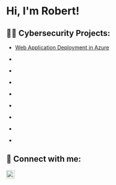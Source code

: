 <h1>Hi, I'm Robert! 
<h2>👨‍💻 Cybersecurity Projects:</h2>


  - [Web Application Deployment in Azure](https://github.com/joshmadakor1/Algorithms-Practice)

  - [](https://github.com/joshmadakor1/4chan-Image-Analysis-Middleware-C964) 

  - [](https://github.com/joshmadakor1/Sentinel-Lab)
  - [](https://github.com/joshmadakor1/Jwipe.PowerShell)
  - [](https://github.com/joshmadakor1/AD_PS)
  - [](https://github.com/joshmadakor1/PowerShell-Integrity-FIM)

  - [](https://github.com/joshmadakor1/EncrypterPOC)
  - [](https://github.com/joshmadakor1/DecrypterPOC)
  - [](https://github.com/joshmadakor1/Key-Logger-With-Email)




<h2> 🤳 Connect with me:</h2>

[<img align="left" alt="JoshMadakor | LinkedIn" width="22px" src="https://cdn.jsdelivr.net/npm/simple-icons@v3/icons/linkedin.svg" />][linkedin]

[linkedin]: https://linkedin.com/in/joshmadakor

<!--
**joshmadakor1/joshmadakor1** is a ✨ _special_ ✨ repository because its `README.md` (this file) appears on your GitHub profile.

Here are some ideas to get you started:

- 🔭 I’m currently working on ...
- 🌱 I’m currently learning ...
- 👯 I’m looking to collaborate on ...
- 🤔 I’m looking for help with ...
- 💬 Ask me about ...
- 📫 How to reach me: ...
- 😄 Pronouns: ...
- ⚡ Fun fact: ...
-->
